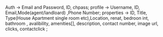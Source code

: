 Auth -> Email and Password, ID, chpass;
profile -> Username, ID, Email,Mode(agent/landloard) ,Phone Number;
properties -> ID, Title, Type(House Apartment single room etc),Location, renat, bedroon int, bathroom , avalibility, amenities[], description, contact number, image url, clicks, contactclick ;
